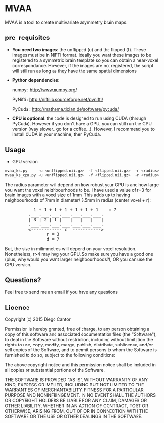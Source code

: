 # MVAA

MVAA is a tool to create multivariate asymmetry brain maps. 

## pre-requisites

* **You need two images**: the unflipped (u) and the flipped (f). These images must be in NIFTI format. Ideally you want these images to be registered to a symmetric brain template so you can obtain a near-voxel correspondance. However, if the images are not registered, the script will still run as long as they have the same spatial dimensions.

* **Python dependencies**: 
    
    numpy    : http://www.numpy.org/ 
    
    PyNifti  : http://niftilib.sourceforge.net/pynifti/
   
    PyCuda   : http://mathema.tician.de/software/pycuda/


* **CPU is optional**: the code is designed to run using CUDA (through PyCuda). However if you don't have a GPU, you can still run the CPU version (way slower.. go for a coffee...). However, I recommend you to install CUDA in your machine, then PyCuda.

## Usage

- GPU version
```python
mvaa_ks.py     -u <unflipped.nii.gz>  -f <flipped.nii.gz>  -r <radius>  #GPU version     
mvaa_ks_cpu.py -u <unflipped.nii.gz>  -f <flipped.nii.gz>  -r <radius>  #CPU version
```
The radius parameter will depend on how robust your GPU is and how large you want the voxel neighbourhoods to be. I have used a value of r=3 for brain images with a voxel size of 1mm. This adds up to having neighbourhoods of 7mm in diameter/ 3.5mm in radius (center voxel + r):

<pre>
           1 + 1 + 1 + 1 + 1 + 1 + 1    = 7
         .___.___.___.___.___.___.___.
         | 3 | 2 | 1 |   |   |   |   |
         .___.___.___.___.___.___.___.
         <------------ c  ----------->
                r = 3
                d = 7
</pre>
But, the size in milimmetres will depend on your voxel resolution. Nonetheless, r>4 may hog your GPU. So make sure you have a good one (plus, why would you want larger neighbourhoods?), OR you can use the CPU version.

## Questions?
Feel free to send me an email if you have any questions

## Licence

Copyright (c) 2015 Diego Cantor

Permission is hereby granted, free of charge, to any person obtaining a copy
of this software and associated documentation files (the "Software"), to deal
in the Software without restriction, including without limitation the rights
to use, copy, modify, merge, publish, distribute, sublicense, and/or sell
copies of the Software, and to permit persons to whom the Software is
furnished to do so, subject to the following conditions:

The above copyright notice and this permission notice shall be included in
all copies or substantial portions of the Software.

THE SOFTWARE IS PROVIDED "AS IS", WITHOUT WARRANTY OF ANY KIND, EXPRESS OR
IMPLIED, INCLUDING BUT NOT LIMITED TO THE WARRANTIES OF MERCHANTABILITY,
FITNESS FOR A PARTICULAR PURPOSE AND NONINFRINGEMENT. IN NO EVENT SHALL THE
AUTHORS OR COPYRIGHT HOLDERS BE LIABLE FOR ANY CLAIM, DAMAGES OR OTHER
LIABILITY, WHETHER IN AN ACTION OF CONTRACT, TORT OR OTHERWISE, ARISING FROM,
OUT OF OR IN CONNECTION WITH THE SOFTWARE OR THE USE OR OTHER DEALINGS IN
THE SOFTWARE.
